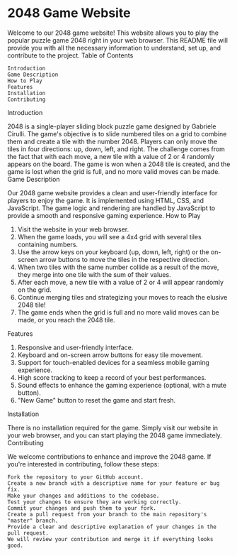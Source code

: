 # 2048 Game Website

Welcome to our 2048 game website! This website allows you to play the popular puzzle game 2048 right in your web browser. This README file will provide you with all the necessary information to understand, set up, and contribute to the project.
Table of Contents

    Introduction
    Game Description
    How to Play
    Features
    Installation
    Contributing

Introduction

2048 is a single-player sliding block puzzle game designed by Gabriele Cirulli. The game's objective is to slide numbered tiles on a grid to combine them and create a tile with the number 2048. Players can only move the tiles in four directions: up, down, left, and right. The challenge comes from the fact that with each move, a new tile with a value of 2 or 4 randomly appears on the board. The game is won when a 2048 tile is created, and the game is lost when the grid is full, and no more valid moves can be made.
Game Description

Our 2048 game website provides a clean and user-friendly interface for players to enjoy the game. It is implemented using HTML, CSS, and JavaScript. The game logic and rendering are handled by JavaScript to provide a smooth and responsive gaming experience.
How to Play

  1.  Visit the website in your web browser.
  2.  When the game loads, you will see a 4x4 grid with several tiles containing numbers.
  3.  Use the arrow keys on your keyboard (up, down, left, right) or the on-screen arrow buttons to move the tiles in the respective direction.
  4.  When two tiles with the same number collide as a result of the move, they merge into one tile with the sum of their values.
  5.  After each move, a new tile with a value of 2 or 4 will appear randomly on the grid.
  6.  Continue merging tiles and strategizing your moves to reach the elusive 2048 tile!
  7.  The game ends when the grid is full and no more valid moves can be made, or you reach the 2048 tile.

Features

  1.  Responsive and user-friendly interface.
  2.  Keyboard and on-screen arrow buttons for easy tile movement.
  3.  Support for touch-enabled devices for a seamless mobile gaming experience.
  4.  High score tracking to keep a record of your best performances.
  5.  Sound effects to enhance the gaming experience (optional, with a mute button).
  6.  "New Game" button to reset the game and start fresh.

Installation

There is no installation required for the game. Simply visit our website in your web browser, and you can start playing the 2048 game immediately.
Contributing

We welcome contributions to enhance and improve the 2048 game. If you're interested in contributing, follow these steps:

    Fork the repository to your GitHub account.
    Create a new branch with a descriptive name for your feature or bug fix.
    Make your changes and additions to the codebase.
    Test your changes to ensure they are working correctly.
    Commit your changes and push them to your fork.
    Create a pull request from your branch to the main repository's "master" branch.
    Provide a clear and descriptive explanation of your changes in the pull request.
    We will review your contribution and merge it if everything looks good.
